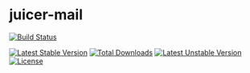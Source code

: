 # juicer-mail

[![Build Status](https://travis-ci.org/juicerframework/juicer-mail.svg?branch=master)](https://travis-ci.org/juicerframework/juicer-mail.svg?branch=master)

[![Latest Stable Version](https://poser.pugx.org/juicerframework/juicerframework/v/stable)](https://packagist.org/packages/juicerframework/juicerframework) 
[![Total Downloads](https://poser.pugx.org/juicerframework/juicerframework/downloads)](https://packagist.org/packages/juicerframework/juicerframework) 
[![Latest Unstable Version](https://poser.pugx.org/juicerframework/juicerframework/v/unstable)](https://packagist.org/packages/juicerframework/juicerframework) 
[![License](https://poser.pugx.org/juicerframework/juicerframework/license)](https://packagist.org/packages/juicerframework/juicerframework)
